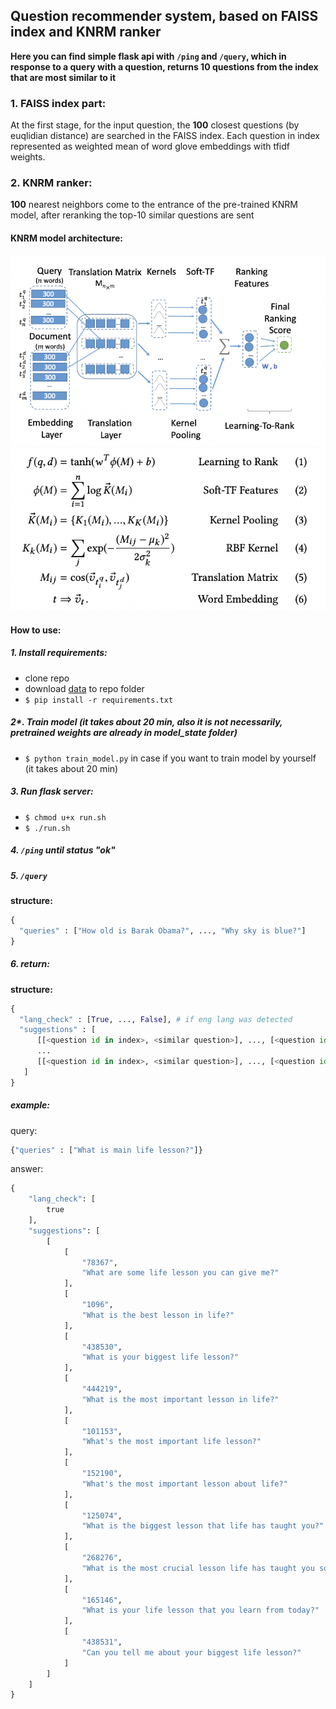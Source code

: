 ## Question recommender system, based on FAISS index and KNRM ranker
**Here you can find simple flask api with `/ping` and `/query`, which in response to a query with a question, returns 10 questions from the index that are most similar to it**


### 1. FAISS index part:
At the first stage, for the input question, the **100** closest questions (by euqlidian distance) are searched in the FAISS index. 
Each question in index represented as weighted mean of word glove embeddings with tfidf weights.

### 2. KNRM ranker:
**100** nearest neighbors come to the entrance of the pre-trained KNRM model, after reranking the top-10 similar questions are sent

#### KNRM model architecture:
![architecture_img](assets/architecture_img.png)
![model_img](assets/model_img.png)

#### How to use:
##### 1. Install requirements:
  - clone repo
  - download [data](https://drive.google.com/drive/folders/11cuWJFmgHkMu56rhuVYy5NoW_LYZ0Aqj?usp=sharing) to repo folder
  - `$ pip install -r requirements.txt`
##### 2*. Train model (it takes about 20 min, also it is not necessarily, pretrained weights are already in model_state folder)
- `$ python train_model.py` in case if you want to train model by yourself (it takes about 20 min)
##### 3. Run flask server:
- `$ chmod u+x run.sh`
- `$ ./run.sh`

##### 4. `/ping` until status "ok"

##### 5. `/query`
**structure:**
```python
{
  "queries" : ["How old is Barak Obama?", ..., "Why sky is blue?"]
}
```
##### 6. return:
**structure:**
```python
{
  "lang_check" : [True, ..., False], # if eng lang was detected
  "suggestions" : [
      [[<question id in index>, <similar question>], ..., [<question id in index>, <similar question>]], # suggestion ordered by relevance from most relevant to least
      ...
      [[<question id in index>, <similar question>], ..., [<question id in index>, <similar question>]]
   ]
}
```

##### example:
query:
```python
{"queries" : ["What is main life lesson?"]}
```
answer:
```python
{
    "lang_check": [
        true
    ],
    "suggestions": [
        [
            [
                "78367",
                "What are some life lesson you can give me?"
            ],
            [
                "1096",
                "What is the best lesson in life?"
            ],
            [
                "438530",
                "What is your biggest life lesson?"
            ],
            [
                "444219",
                "What is the most important lesson in life?"
            ],
            [
                "101153",
                "What's the most important life lesson?"
            ],
            [
                "152190",
                "What's the most important lesson about life?"
            ],
            [
                "125074",
                "What is the biggest lesson that life has taught you?"
            ],
            [
                "268276",
                "What is the most crucial lesson life has taught you so far?"
            ],
            [
                "165146",
                "What is your life lesson that you learn from today?"
            ],
            [
                "438531",
                "Can you tell me about your biggest life lesson?"
            ]
        ]
    ]
}
```
